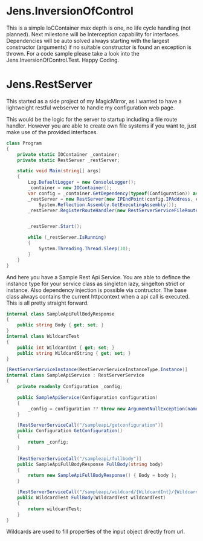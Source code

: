 # Jens.InversionOfControl
This is a simple IoCContainer max depth is one, no life cycle handling (not planned). Next milestone will be Interception capability for interfaces. Dependencies will be auto solved always starting with the largest constructor (arguments) if no suitable constructor is found an exception is thrown. For a code sample please take a look into the Jens.InversionOfControl.Test. Happy Coding.


# Jens.RestServer

This started as a side project of my MagicMirror, as I wanted to have a lightweight restful webserver to handle my configuration web page.

This would be the logic for the server to startup including a file route handler. However you are able to create own file systems if you want to, just make use of the provided interfaces. 
```C#
class Program
{
    private static IOContainer _container;
    private static RestServer _restServer;

    static void Main(string[] args)
    {
        Log.DefaultLogger = new ConsoleLogger();
        _container = new IOContainer();
        var config = _container.GetDependency(typeof(Configuration)) as Configuration;
        _restServer = new RestServer(new IPEndPoint(config.IPAddress, config.Port), _container,
            System.Reflection.Assembly.GetExecutingAssembly());
        _restServer.RegisterRouteHandler(new RestServerServiceFileRouteHandler("InetPub"));


        _restServer.Start();

        while (_restServer.IsRunning)
        {
            System.Threading.Thread.Sleep(10);
        }
    }
}
```

And here you have a Sample Rest Api Service. You are able to defince the instance type for your service class as singleton lazy, singelton strict or instance. Also dependency injection is possible via contructor. The base class always contains the current httpcontext when a api call is executed. This is all pretty straight forward. 
```C#
internal class SampleApiFullBodyResponse
{
    public string Body { get; set; }
}
internal class WildcardTest
{
    public int WildcardInt { get; set; }
    public string WildcardString { get; set; }
}

[RestServerServiceInstance(RestServerServiceInstanceType.Instance)]
internal class SampleApiService : RestServerService
{
    private readonly Configuration _config;

    public SampleApiService(Configuration configuration)
    {
        _config = configuration ?? throw new ArgumentNullException(nameof(configuration));
    }

    [RestServerServiceCall("/sampleapi/getconfiguration")]
    public Configuration GetConfiguration()
    {
        return _config;
    }

    [RestServerServiceCall("/sampleapi/fullbody")]
    public SampleApiFullBodyResponse FullBody(string body)
    {
        return new SampleApiFullBodyResponse() { Body = body };
    }

    [RestServerServiceCall("/sampleapi/wildcard/{WildcardInt}/{WildcardString}")]
    public WildcardTest FullBody(WildcardTest wildcardTest)
    {
        return wildcardTest;
    }
}
```
Wildcards are used to fill properties of the input object directly from url. 
